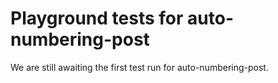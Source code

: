 # Playground tests for auto-numbering-post
We are still awaiting the first test run for auto-numbering-post.
